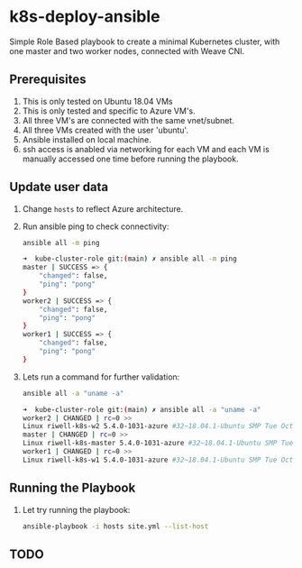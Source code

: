 # k8s-deploy-ansible

Simple Role Based playbook to create a minimal Kubernetes cluster, with one
master and two worker nodes, connected with Weave CNI.

## Prerequisites

1. This is only tested on Ubuntu 18.04 VMs
2. This is only tested and specific to Azure VM's.
3. All three VM's are connected with the same vnet/subnet.
4. All three VMs created with the user 'ubuntu'.
5. Ansible installed on local machine.
6. ssh access is anabled via networking for each VM and each VM is manually
   accessed one time before running the playbook.

## Update user data

1. Change `hosts` to reflect Azure architecture.
2. Run ansible ping to check connectivity:

    ```bash
    ansible all -m ping
    ```

    ```bash
    ➜  kube-cluster-role git:(main) ✗ ansible all -m ping
    master | SUCCESS => {
        "changed": false,
        "ping": "pong"
    }
    worker2 | SUCCESS => {
        "changed": false,
        "ping": "pong"
    }
    worker1 | SUCCESS => {
        "changed": false,
        "ping": "pong"
    }
    ```

3. Lets run a command for further validation:

    ```bash
    ansible all -a "uname -a"
    ```

    ```bash
    ➜  kube-cluster-role git:(main) ✗ ansible all -a "uname -a"
    worker2 | CHANGED | rc=0 >>
    Linux riwell-k8s-w2 5.4.0-1031-azure #32~18.04.1-Ubuntu SMP Tue Oct 6 10:03:22 UTC 2020 x86_64 x86_64 x86_64 GNU/Linux
    master | CHANGED | rc=0 >>
    Linux riwell-k8s-master 5.4.0-1031-azure #32~18.04.1-Ubuntu SMP Tue Oct 6 10:03:22 UTC 2020 x86_64 x86_64 x86_64 GNU/Linux
    worker1 | CHANGED | rc=0 >>
    Linux riwell-k8s-w1 5.4.0-1031-azure #32~18.04.1-Ubuntu SMP Tue Oct 6 10:03:22 UTC 2020 x86_64 x86_64 x86_64 GNU/Linux
    ```

## Running the Playbook

1. Let try running the playbook:

    ```bash
    ansible-playbook -i hosts site.yml --list-host

    ```

## TODO
